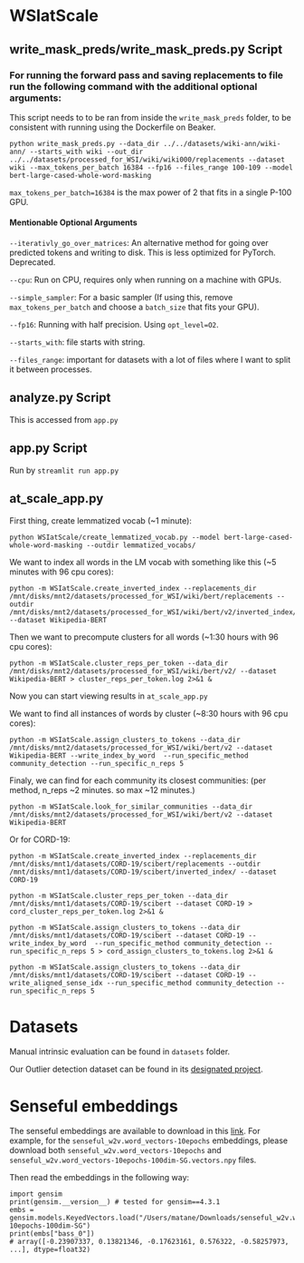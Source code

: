 # WSIatScale

## write_mask_preds/write_mask_preds.py Script

### For running the forward pass and saving replacements to file run the following command with the additional optional arguments:
This script needs to to be ran from inside the `write_mask_preds` folder, to be consistent with running using the Dockerfile on Beaker.

```
python write_mask_preds.py --data_dir ../../datasets/wiki-ann/wiki-ann/ --starts_with wiki --out_dir ../../datasets/processed_for_WSI/wiki/wiki000/replacements --dataset wiki --max_tokens_per_batch 16384 --fp16 --files_range 100-109 --model bert-large-cased-whole-word-masking
```

`max_tokens_per_batch=16384` is the max power of 2 that fits in a single P-100 GPU.

#### Mentionable Optional Arguments

`--iterativly_go_over_matrices`: An alternative method for going over predicted tokens and writing to disk. This is less optimized for PyTorch. Deprecated.

`--cpu`: Run on CPU, requires only when running on a machine with GPUs.

`--simple_sampler`: For a basic sampler (If using this, remove `max_tokens_per_batch` and choose a `batch_size` that fits your GPU).

`--fp16`: Running with half precision. Using `opt_level=O2`.

`--starts_with`: file starts with string.

`--files_range`: important for datasets with a lot of files where I want to split it between processes.

## analyze.py Script

This is accessed from `app.py`

## app.py Script

Run by `streamlit run app.py`

## at_scale_app.py

First thing, create lemmatized vocab (~1 minute):
```
python WSIatScale/create_lemmatized_vocab.py --model bert-large-cased-whole-word-masking --outdir lemmatized_vocabs/
```

We want to index all words in the LM vocab with something like this (~5 minutes with 96 cpu cores):

```
python -m WSIatScale.create_inverted_index --replacements_dir /mnt/disks/mnt2/datasets/processed_for_WSI/wiki/bert/replacements --outdir /mnt/disks/mnt2/datasets/processed_for_WSI/wiki/bert/v2/inverted_index/ --dataset Wikipedia-BERT
```

Then we want to precompute clusters for all words (~1:30 hours with 96 cpu cores):
```
python -m WSIatScale.cluster_reps_per_token --data_dir /mnt/disks/mnt2/datasets/processed_for_WSI/wiki/bert/v2/ --dataset Wikipedia-BERT > cluster_reps_per_token.log 2>&1 &
```
Now you can start viewing results in `at_scale_app.py`

We want to find all instances of words by cluster (~8:30 hours with 96 cpu cores):
```
python -m WSIatScale.assign_clusters_to_tokens --data_dir /mnt/disks/mnt2/datasets/processed_for_WSI/wiki/bert/v2 --dataset Wikipedia-BERT --write_index_by_word  --run_specific_method community_detection --run_specific_n_reps 5
```

Finaly, we can find for each community its closest communities: (per method, n_reps ~2 minutes. so max ~12 minutes.)
```
python -m WSIatScale.look_for_similar_communities --data_dir /mnt/disks/mnt2/datasets/processed_for_WSI/wiki/bert/v2 --dataset Wikipedia-BERT
```

Or for CORD-19:
```
python -m WSIatScale.create_inverted_index --replacements_dir /mnt/disks/mnt1/datasets/CORD-19/scibert/replacements --outdir /mnt/disks/mnt1/datasets/CORD-19/scibert/inverted_index/ --dataset CORD-19

python -m WSIatScale.cluster_reps_per_token --data_dir /mnt/disks/mnt1/datasets/CORD-19/scibert --dataset CORD-19 > cord_cluster_reps_per_token.log 2>&1 &

python -m WSIatScale.assign_clusters_to_tokens --data_dir /mnt/disks/mnt1/datasets/CORD-19/scibert --dataset CORD-19 --write_index_by_word  --run_specific_method community_detection --run_specific_n_reps 5 > cord_assign_clusters_to_tokens.log 2>&1 &

python -m WSIatScale.assign_clusters_to_tokens --data_dir /mnt/disks/mnt1/datasets/CORD-19/scibert --dataset CORD-19 --write_aligned_sense_idx --run_specific_method community_detection --run_specific_n_reps 5
```


# Datasets

Manual intrinsic evaluation can be found in `datasets` folder.

Our Outlier detection dataset can be found in its [designated project](https://github.com/mataney/OutlierDetectionDataset).

# Senseful embeddings

The senseful embeddings are available to download in this [link](https://drive.google.com/drive/folders/1377_9rC-II2SsbWQbSc9v915UB__6nGD?usp=sharing). For example, for the `senseful_w2v.word_vectors-10epochs` embeddings, please download both `senseful_w2v.word_vectors-10epochs` and `senseful_w2v.word_vectors-10epochs-100dim-SG.vectors.npy` files.

Then read the embeddings in the following way:

```
import gensim
print(gensim.__version__) # tested for gensim==4.3.1
embs = gensim.models.KeyedVectors.load("/Users/matane/Downloads/senseful_w2v.word_vectors-10epochs-100dim-SG")
print(embs["bass_0"])
# array([-0.23907337, 0.13821346, -0.17623161, 0.576322, -0.58257973, ...], dtype=float32)
```

